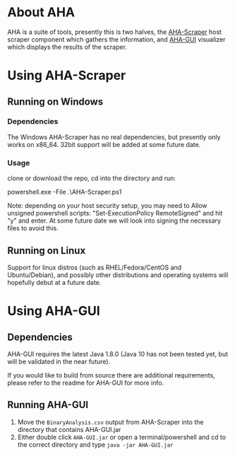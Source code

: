 # About AHA

AHA is a suite of tools, presently this is two halves, the [AHA-Scraper](https://github.com/ESIC-DA/AHA-Scraper) host scraper component which gathers the information, and [AHA-GUI](https://github.com/ESIC-DA/AHA-GUI) visualizer which displays the results of the scraper.

# Using AHA-Scraper

## Running on Windows

### Dependencies

The Windows AHA-Scraper has no real dependencies, but presently only works on x86_64. 32bit support will be added at some future date.

### Usage

clone or download the repo, cd into the directory and run:

powershell.exe -File .\AHA-Scraper.ps1

Note: depending on your host security setup, you may need to Allow unsigned powershell scripts: "Set-ExecutionPolicy RemoteSigned" and hit "y" and enter. At some future date we will look into signing the necessary files to avoid this.

## Running on Linux

Support for linux distros (such as RHEL/Fedora/CentOS and Ubuntu/Debian), and possibly other distributions and operating systems will hopefully debut at a future date.

# Using AHA-GUI

## Dependencies

AHA-GUI requires the latest Java 1.8.0 (Java 10 has not been tested yet, but will be validated in the near future).

If you would like to build from source there are additional requirements, please refer to the readme for AHA-GUI for more info.

## Running AHA-GUI

1. Move the `BinaryAnalysis.csv` output from AHA-Scraper into the directory that contains AHA-GUI.jar
1. Either double click `AHA-GUI.jar` or open a terminal/powershell and cd to the correct directory and type `java -jar AHA-GUI.jar`
